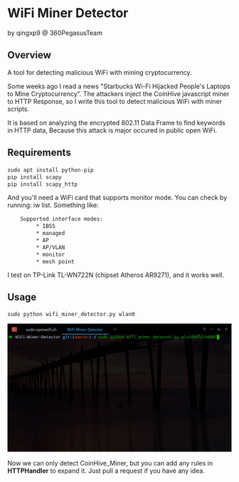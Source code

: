 # WiFi Miner Detector
by qingxp9 @ 360PegasusTeam

## Overview
A tool for detecting malicious WiFi with mining cryptocurrency.

Some weeks ago I read a news "Starbucks Wi-Fi Hijacked People's Laptops to Mine Cryptocurrency". The attackers inject the CoinHive javascript miner to HTTP Response, so I write this tool to detect malicious WiFi with miner scripts. 

It is based on analyzing the encrypted 802.11 Data Frame to find keywords in HTTP data, Because this attack is major occured in public open WiFi.

## Requirements
```
sudo apt install python-pip
pip install scapy
pip install scapy_http
```

And you'll need a WiFi card that supports monitor mode. You can check by running: iw list. Something like:

```
	Supported interface modes:
		 * IBSS
		 * managed
		 * AP
		 * AP/VLAN
		 * monitor
		 * mesh point
```

I test on TP-Link TL-WN722N (chipset Atheros AR9271), and it works well.

## Usage
```
sudo python wifi_miner_detector.py wlan0
```

![demo](https://github.com/360PegasusTeam/WiFi-Miner-Detector/blob/master/demo.gif)

Now we can only detect CoinHive_Miner, but you can add any rules in **HTTPHandler** to expand it. Just pull a request if you have any idea. 

